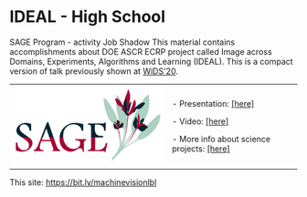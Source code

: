 # IDEAL - High School
SAGE Program - activity Job Shadow
This material contains accomplishments about DOE ASCR ECRP project called Image across Domains, Experiments, Algorithms and Learning (IDEAL). This is a compact  version of talk previously shown at <a href="https://github.com/dani-lbnl/wids2020">WiDS'20</a>.

<table border="0">
 <tr>
    <td><img src="sage_logo.png" width="400">
    </td>
    <td>
     <p>
      - Presentation: <a href=SAGE_dani_vision.pdf>[here]</a>
      <p>
      - Video: <a href=schedule.pdf>[here]</a>
       <p>
      - More info about science projects: <a href=https://bit.ly/idealdatascience> [here] </a>  
      </td>
 </tr>
</table>

This site: https://bit.ly/machinevisionlbl
